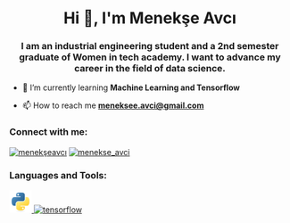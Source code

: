 <h1 align="center">Hi 👋, I'm Menekşe Avcı</h1>
<h3 align="center">I am an industrial engineering student and a 2nd semester graduate of Women in tech academy. I want to advance my career in the field of data science.</h3>

- 🌱 I’m currently learning **Machine Learning and Tensorflow**

- 📫 How to reach me **meneksee.avci@gmail.com**

<h3 align="left">Connect with me:</h3>
<p align="left">
<a href="https://linkedin.com/in/menekşeavcı" target="blank"><img align="center" src="https://raw.githubusercontent.com/rahuldkjain/github-profile-readme-generator/master/src/images/icons/Social/linked-in-alt.svg" alt="menekşeavcı" height="30" width="40" /></a>
<a href="https://instagram.com/menekse_avci" target="blank"><img align="center" src="https://raw.githubusercontent.com/rahuldkjain/github-profile-readme-generator/master/src/images/icons/Social/instagram.svg" alt="menekse_avci" height="30" width="40" /></a>
</p>

<h3 align="left">Languages and Tools:</h3>
<p align="left"> <a href="https://www.python.org" target="_blank" rel="noreferrer"> <img src="https://raw.githubusercontent.com/devicons/devicon/master/icons/python/python-original.svg" alt="python" width="40" height="40"/> </a> <a href="https://www.tensorflow.org" target="_blank" rel="noreferrer"> <img src="https://www.vectorlogo.zone/logos/tensorflow/tensorflow-icon.svg" alt="tensorflow" width="40" height="40"/> </a> </p>
